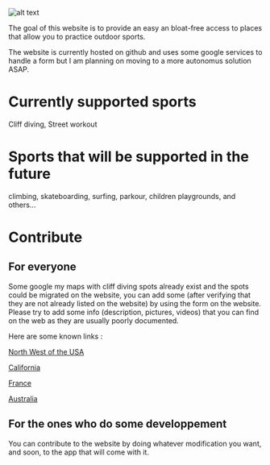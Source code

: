 ![alt text](https://github.com/ThomasTraineau/Explore-outdoors/blob/main/explore-outdoors.png)

The goal of this website is to provide an easy an bloat-free access to places that allow you to practice outdoor sports.

The website is currently hosted on github and uses some google services to handle a form but I am planning on moving to a more autonomus solution ASAP.

# Currently supported sports

Cliff diving, Street workout

# Sports that will be supported in the future

climbing, skateboarding, surfing, parkour, children playgrounds, and others...

# Contribute

## For everyone

 Some google my maps with cliff diving spots already exist and the spots could be migrated on the website, you can add some (after verifying that they are not already listed on the website) by using the form on the website. Please try to add some info (description, pictures, videos) that you can find on the web as they are usually poorly documented.

 Here are some known links :

 [North West of the USA](https://www.google.com/maps/d/viewer?mid=1KPtqR8wxMPkz2oO8OtwSZumpDyo&hl=en&ll=43.842412777429104%2C-123.96205972021383&z=6&fbclid=IwAR0Grin7OjC3Fz0rdB-WhHF6APk_AI_CNdDSUBqtvI8ZYiSg6O07ldw47Kk)

[California](https://www.google.com/maps/d/viewer?fbclid=IwAR3idS9P7hHje8Rxd1eJka4LWrAe8m1wZPa-Ffwm5L-PyEUlWaqK2NcrmSo&mid=1dqCWUF8IRuBhg-NP-gz_SYh2lNQ&ll=39.12748893994469%2C-121.06037600000002&z=7)

[France](https://www.google.com/maps/d/u/0/edit?mid=194Hm3wZn202PPf7CoNmElPQa6NL4gyWl&ll=43.847151809233%2C3.0221792916198424&z=5&fbclid=IwAR06P1sFbcPbJuqZUW3oQKp5S4txt45uDt8EEPM4WbJyrQS9Em8jzwIXaic)

[Australia](https://www.google.com/maps/d/edit?mid=1Y_Q3S-gs_CLQuWH4wAIaYRtopGRxA-rB&ll=-25.048524738890823%2C134.63057470000004&z=5)

## For the ones who do some developpement

You can contribute to the website by doing whatever modification you want, and soon, to the app that will come with it.
